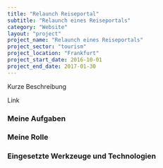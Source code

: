 ```yaml
---
title: "Relaunch Reiseportal"
subtitle: "Relaunch eines Reiseportals"
category: "Website"
layout: "project"
project_name: "Relaunch eines Reiseportals"
project_sector: "tourism"
project_location: "Frankfurt"
project_start_date: 2016-10-01
project_end_date: 2017-01-30
---
```


Kurze Beschreibung

Link

### Meine Aufgaben

### Meine Rolle

### Eingesetzte Werkzeuge und Technologien